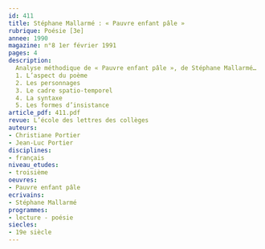 ```yaml
---
id: 411
title: Stéphane Mallarmé : « Pauvre enfant pâle »
rubrique: Poésie [3e]
annee: 1990
magazine: n°8 1er février 1991
pages: 4
description: 
  Analyse méthodique de « Pauvre enfant pâle », de Stéphane Mallarmé…
  1. L’aspect du poème
  2. Les personnages
  3. Le cadre spatio-temporel
  4. La syntaxe
  5. Les formes d’insistance
article_pdf: 411.pdf
revue: L’école des lettres des collèges
auteurs:
- Christiane Portier
- Jean-Luc Portier
disciplines:
- français
niveau_etudes:
- troisième
oeuvres:
- Pauvre enfant pâle
ecrivains:
- Stéphane Mallarmé
programmes:
- lecture - poésie
siecles:
- 19e siècle
---
```

